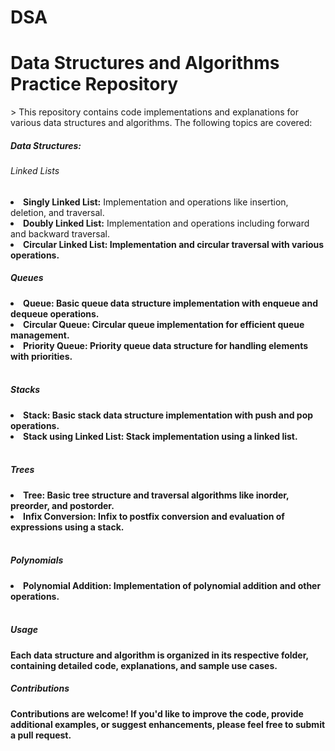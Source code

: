 # DSA
<h1> Data Structures and Algorithms Practice Repository </h1>>
This repository contains code implementations and explanations for various data structures and algorithms. The following topics are covered:
<br>
<h5>Data Structures:</h5>
<h6>Linked Lists</h6>
<li> <b> Singly Linked List:</b> Implementation and operations like insertion, deletion, and traversal.</li>
<li> <b> Doubly Linked List:</b> Implementation and operations including forward and backward traversal.</li>
<li> <b> Circular Linked List: Implementation and circular traversal with various operations.
<br>
<h5>Queues</h5>
<li> <b>Queue: Basic queue data structure implementation with enqueue and dequeue operations.</li>
<li> <b>Circular Queue:</b> Circular queue implementation for efficient queue management.</li>
<li> <b>Priority Queue:</b> Priority queue data structure for handling elements with priorities.</li>
<br>
<h5>Stacks</h5>
<li> <b>Stack:</b> Basic stack data structure implementation with push and pop operations.</li>
<li> <b>Stack using Linked List:</b> Stack implementation using a linked list.</li>
<br>
<h5>Trees</h5>
<li> <b>Tree:</b> Basic tree structure and traversal algorithms like inorder, preorder, and postorder.</li>
<li> <b>Infix Conversion:</b> Infix to postfix conversion and evaluation of expressions using a stack.</li>
<br>
<h5>Polynomials</h5>
<li> <b> Polynomial Addition:</b> Implementation of polynomial addition and other operations.</li>
<br>
<h5>Usage</h5>
Each data structure and algorithm is organized in its respective folder, containing detailed code, explanations, and sample use cases.
<br>
<h5>Contributions</h5>
Contributions are welcome! If you'd like to improve the code, provide additional examples, or suggest enhancements, please feel free to submit a pull request.
